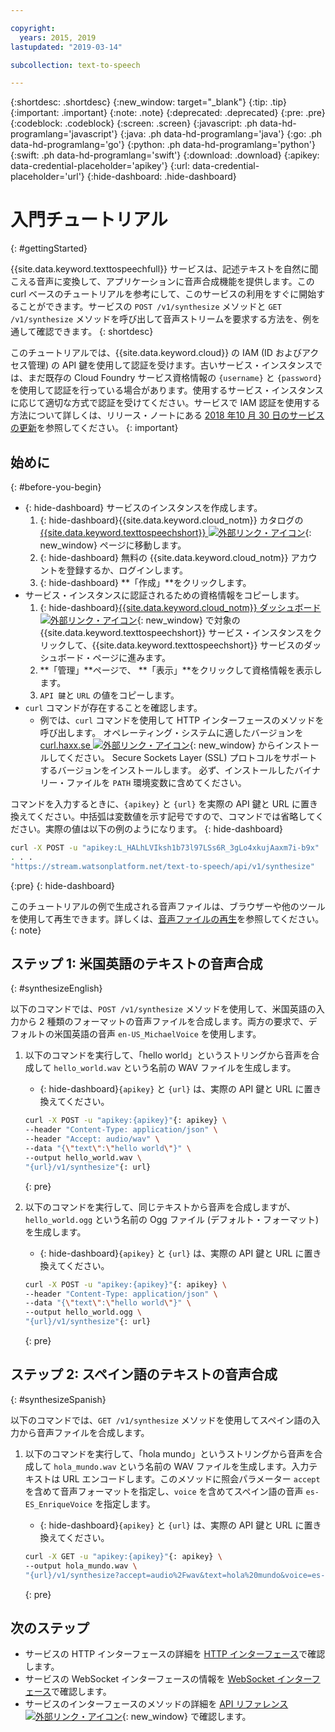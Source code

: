 ```yaml
---

copyright:
  years: 2015, 2019
lastupdated: "2019-03-14"

subcollection: text-to-speech

---
```


{:shortdesc: .shortdesc}
{:new_window: target="_blank"}
{:tip: .tip}
{:important: .important}
{:note: .note}
{:deprecated: .deprecated}
{:pre: .pre}
{:codeblock: .codeblock}
{:screen: .screen}
{:javascript: .ph data-hd-programlang='javascript'}
{:java: .ph data-hd-programlang='java'}
{:go: .ph data-hd-programlang='go'}
{:python: .ph data-hd-programlang='python'}
{:swift: .ph data-hd-programlang='swift'}
{:download: .download}
{:apikey: data-credential-placeholder='apikey'}
{:url: data-credential-placeholder='url'}
{:hide-dashboard: .hide-dashboard}

# 入門チュートリアル
{: #gettingStarted}

{{site.data.keyword.texttospeechfull}} サービスは、記述テキストを自然に聞こえる音声に変換して、アプリケーションに音声合成機能を提供します。この curl ベースのチュートリアルを参考にして、このサービスの利用をすぐに開始することができます。サービスの `POST /v1/synthesize` メソッドと `GET /v1/synthesize` メソッドを呼び出して音声ストリームを要求する方法を、例を通して確認できます。
{: shortdesc}

このチュートリアルでは、{{site.data.keyword.cloud}} の IAM (ID およびアクセス管理) の API 鍵を使用して認証を受けます。古いサービス・インスタンスでは、まだ既存の Cloud Foundry サービス資格情報の `{username}` と `{password}` を使用して認証を行っている場合があります。使用するサービス・インスタンスに応じて適切な方式で認証を受けてください。サービスで IAM 認証を使用する方法について詳しくは、リリース・ノートにある [2018 年10 月 30 日のサービスの更新](/docs/services/text-to-speech/release-notes.html#October2018)を参照してください。
{: important}

## 始めに
{: #before-you-begin}

- {: hide-dashboard}  サービスのインスタンスを作成します。
    1.  {: hide-dashboard}{{site.data.keyword.cloud_notm}} カタログの [{{site.data.keyword.texttospeechshort}} ![外部リンク・アイコン](../../icons/launch-glyph.svg "外部リンク・アイコン")](https://{DomainName}/catalog/services/text-to-speech){: new_window} ページに移動します。
    1.  {: hide-dashboard} 無料の {{site.data.keyword.cloud_notm}} アカウントを登録するか、ログインします。
    1.  {: hide-dashboard} **「作成」**をクリックします。
-   サービス・インスタンスに認証されるための資格情報をコピーします。
    1.  {: hide-dashboard}[{{site.data.keyword.cloud_notm}} ダッシュボード ![外部リンク・アイコン](../../icons/launch-glyph.svg "外部リンク・アイコン")](https://{DomainName}/dashboard/apps){: new_window} で対象の {{site.data.keyword.texttospeechshort}} サービス・インスタンスをクリックして、{{site.data.keyword.texttospeechshort}} サービスのダッシュボード・ページに進みます。
    1.  **「管理」**ページで、 **「表示」**をクリックして資格情報を表示します。
    1.  `API 鍵`と `URL` の値をコピーします。
-   `curl` コマンドが存在することを確認します。
    -   例では、`curl` コマンドを使用して HTTP インターフェースのメソッドを呼び出します。 オペレーティング・システムに適したバージョンを [curl.haxx.se ![外部リンク・アイコン](../../icons/launch-glyph.svg "外部リンク・アイコン")](https://curl.haxx.se/){: new_window} からインストールしてください。 Secure Sockets Layer (SSL) プロトコルをサポートするバージョンをインストールします。 必ず、インストールしたバイナリー・ファイルを `PATH` 環境変数に含めてください。

コマンドを入力するときに、`{apikey}` と `{url}` を実際の API 鍵と URL に置き換えてください。中括弧は変数値を示す記号ですので、コマンドでは省略してください。実際の値は以下の例のようになります。
{: hide-dashboard}

```bash
curl -X POST -u "apikey:L_HALhLVIksh1b73l97LSs6R_3gLo4xkujAaxm7i-b9x"
. . .
"https://stream.watsonplatform.net/text-to-speech/api/v1/synthesize"
```
{:pre}
{: hide-dashboard}

このチュートリアルの例で生成される音声ファイルは、ブラウザーや他のツールを使用して再生できます。詳しくは、[音声ファイルの再生](/docs/services/text-to-speech/audio-formats.html#formatsPlay)を参照してください。
{: note}

## ステップ 1: 米国英語のテキストの音声合成
{: #synthesizeEnglish}

以下のコマンドでは、`POST /v1/synthesize` メソッドを使用して、米国英語の入力から 2 種類のフォーマットの音声ファイルを合成します。両方の要求で、デフォルトの米国英語の音声 `en-US_MichaelVoice` を使用します。

1.  以下のコマンドを実行して、「hello world」というストリングから音声を合成して `hello_world.wav` という名前の WAV ファイルを生成します。
    -   {: hide-dashboard}`{apikey}` と `{url}` は、実際の API 鍵と URL に置き換えてください。

    ```bash
    curl -X POST -u "apikey:{apikey}"{: apikey} \
    --header "Content-Type: application/json" \
    --header "Accept: audio/wav" \
    --data "{\"text\":\"hello world\"}" \
    --output hello_world.wav \
    "{url}/v1/synthesize"{: url}
    ```
    {: pre}

1.  以下のコマンドを実行して、同じテキストから音声を合成しますが、`hello_world.ogg` という名前の Ogg ファイル (デフォルト・フォーマット) を生成します。
    -   {: hide-dashboard}`{apikey}` と `{url}` は、実際の API 鍵と URL に置き換えてください。

    ```bash
    curl -X POST -u "apikey:{apikey}"{: apikey} \
    --header "Content-Type: application/json" \
    --data "{\"text\":\"hello world\"}" \
    --output hello_world.ogg \
    "{url}/v1/synthesize"{: url}
    ```
    {: pre}

## ステップ 2: スペイン語のテキストの音声合成
{: #synthesizeSpanish}

以下のコマンドでは、`GET /v1/synthesize` メソッドを使用してスペイン語の入力から音声ファイルを合成します。

1.  以下のコマンドを実行して、「hola mundo」というストリングから音声を合成して `hola_mundo.wav` という名前の WAV ファイルを生成します。入力テキストは URL エンコードします。このメソッドに照会パラメーター `accept` を含めて音声フォーマットを指定し、`voice` を含めてスペイン語の音声 `es-ES_EnriqueVoice` を指定します。
    -   {: hide-dashboard}`{apikey}` と `{url}` は、実際の API 鍵と URL に置き換えてください。

    ```bash
    curl -X GET -u "apikey:{apikey}"{: apikey} \
    --output hola_mundo.wav \
    "{url}/v1/synthesize?accept=audio%2Fwav&text=hola%20mundo&voice=es-ES_EnriqueVoice"{: url}
    ```
    {: pre}

## 次のステップ

-   サービスの HTTP インターフェースの詳細を [HTTP インターフェース](/docs/services/text-to-speech/http.html)で確認します。
-   サービスの WebSocket インターフェースの情報を [WebSocket インターフェース](/docs/services/text-to-speech/websockets.html)で確認します。
-   サービスのインターフェースのメソッドの詳細を [API リファレンス ![外部リンク・アイコン](../../icons/launch-glyph.svg "外部リンク・アイコン")](https://{DomainName}/apidocs/text-to-speech){: new_window} で確認します。
